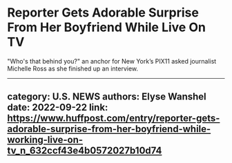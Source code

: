 # Reporter Gets Adorable Surprise From Her Boyfriend While Live On TV

"Who's that behind you?" an anchor for New York’s PIX11 asked journalist Michelle Ross as she finished up an interview.

---
category: U.S. NEWS
authors: Elyse Wanshel
date: 2022-09-22
link: https://www.huffpost.com/entry/reporter-gets-adorable-surprise-from-her-boyfriend-while-working-live-on-tv_n_632ccf43e4b0572027b10d74
---

